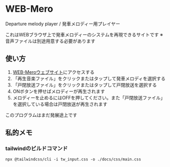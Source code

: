 # WEB-Mero

Departure melody player / 発車メロディー用プレイヤー

これはWEBブラウザ上で発車メロディーのシステムを再現できるサイトです ※音声ファイルは別途用意する必要があります

## 使い方

1. [WEB-Meroウェブサイト](https://ii268.github.io/WEB-Mero/)にアクセスする
3. 「再生音楽ファイル」をクリックまたはタップして発車メロディを選択する
4. 「戸閉放送ファイル」をクリックまたはタップして戸閉放送を選択する
5. ONボタンを押せばメロディーが再生されます
6. メロディーを止めるにはOFFを押してください。また「戸閉放送ファイル」を選択している場合は戸閉放送が再生されます

このプログラムはまだ発展途上です

## 私的メモ

### tailwindのビルドコマンド
```
npx @tailwindcss/cli -i tw_input.css -o ./docs/css/main.css
```